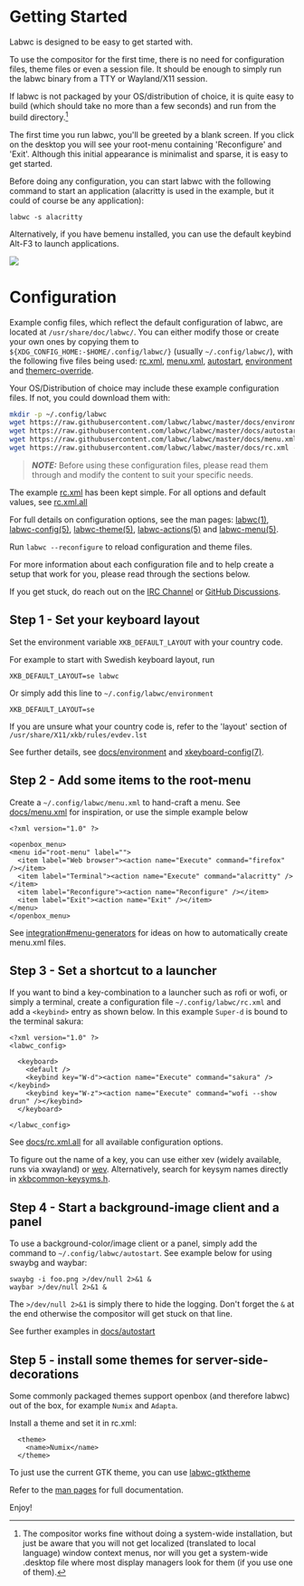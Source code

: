 # Getting Started

Labwc is designed to be easy to get started with.

To use the compositor for the first time, there is no need for configuration
files, theme files or even a session file. It should be enough to simply run
the labwc binary from a TTY or Wayland/X11 session. 

If labwc is not packaged by your OS/distribution of choice, it is quite easy
to build (which should take no more than a few seconds) and run from the build
directory.[^1]

[^1]: The compositor works fine without doing a system-wide installation, but
      just be aware that you will not get localized (translated to local
      language) window context menus, nor will you get a system-wide .desktop
      file where most display managers look for them (if you use one of them).

The first time you run labwc, you'll be greeted by a blank screen. If you click
on the desktop you will see your root-menu containing 'Reconfigure' and 'Exit'.
Although this initial appearance is minimalist and sparse, it is easy to get
started.

Before doing any configuration, you can start labwc with the following command
to start an application (alacritty is used in the example, but it could of
course be any application):

```
labwc -s alacritty
```

Alternatively, if you have bemenu installed, you can use the default keybind
Alt-F3 to launch applications.

<img src="img/scrot-first-start.png" />

# Configuration

Example config files, which reflect the default configuration of labwc, are located at `/usr/share/doc/labwc/`. You can either modify those or
create your own ones by copying them to `${XDG_CONFIG_HOME:-$HOME/.config/labwc/}`
(usually `~/.config/labwc/`), with the following five files being used:
[rc.xml], [menu.xml], [autostart], [environment] and [themerc-override].

Your OS/Distribution of choice may include these example configuration files. If not, you could download them with:

```bash
mkdir -p ~/.config/labwc
wget https://raw.githubusercontent.com/labwc/labwc/master/docs/environment -O ~/.config/labwc/environment
wget https://raw.githubusercontent.com/labwc/labwc/master/docs/autostart -O ~/.config/labwc/autostart
wget https://raw.githubusercontent.com/labwc/labwc/master/docs/menu.xml -O ~/.config/labwc/menu.xml
wget https://raw.githubusercontent.com/labwc/labwc/master/docs/rc.xml -O ~/.config/labwc/rc.xml
```

> **_NOTE:_** Before using these configuration files, please read them through
> and modify the content to suit your specific needs.

The example [rc.xml] has been kept simple. For all options and default values,
see [rc.xml.all]

For full details on configuration options, see the man pages: 
[labwc(1)], [labwc-config(5)], [labwc-theme(5)], [labwc-actions(5)] and
[labwc-menu(5)].

Run `labwc --reconfigure` to reload configuration and theme files.

For more information about each configuration file and to help create a setup
that work for you, please read through the sections below.

If you get stuck, do reach out on the [IRC Channel] or [GitHub Discussions].

[rc.xml]: https://github.com/labwc/labwc/blob/master/docs/rc.xml
[rc.xml.all]: https://github.com/labwc/labwc/blob/master/docs/rc.xml.all
[menu.xml]: https://github.com/labwc/labwc/blob/master/docs/menu.xml
[autostart]: https://github.com/labwc/labwc/blob/master/docs/autostart
[environment]: https://github.com/labwc/labwc/blob/master/docs/environment
[themerc-override]: https://github.com/labwc/labwc/blob/master/docs/themerc
[labwc(1)]: https://labwc.github.io/labwc.1.html
[labwc-config(5)]: https://labwc.github.io/labwc-config.5.html
[labwc-menu(5)]: https://labwc.github.io/labwc-menu.5.html
[labwc-environment(5)]: https://labwc.github.io/labwc-environment.5.html
[labwc-theme(5)]: https://labwc.github.io/labwc-theme.5.html
[labwc-actions(5)]: https://labwc.github.io/labwc-actions.5.html
[IRC Channel]: https://web.libera.chat/gamja/?channels=#labwc
[GitHub Discussions]: https://github.com/labwc/labwc/discussions

## Step 1 - Set your keyboard layout

Set the environment variable `XKB_DEFAULT_LAYOUT` with your country code.

For example to start with Swedish keyboard layout, run

```
XKB_DEFAULT_LAYOUT=se labwc
```

Or simply add this line to `~/.config/labwc/environment`

```
XKB_DEFAULT_LAYOUT=se
```

If you are unsure what your country code is, refer to the 'layout' section of
`/usr/share/X11/xkb/rules/evdev.lst`

See further details, see [docs/environment] and [xkeyboard-config(7)].

[xkeyboard-config(7)]: https://manpages.debian.org/testing/xkb-data/xkeyboard-config.7.en.html

## Step 2 - Add some items to the root-menu

Create a `~/.config/labwc/menu.xml` to hand-craft a menu. See [docs/menu.xml]
for inspiration, or use the simple example below

```
<?xml version="1.0" ?>

<openbox_menu>
<menu id="root-menu" label="">
  <item label="Web browser"><action name="Execute" command="firefox" /></item>
  <item label="Terminal"><action name="Execute" command="alacritty" /></item>
  <item label="Reconfigure"><action name="Reconfigure" /></item>
  <item label="Exit"><action name="Exit" /></item>
</menu>
</openbox_menu>
```

See [integration#menu-generators] for ideas on how to automatically create
menu.xml files.

## Step 3 - Set a shortcut to a launcher

If you want to bind a key-combination to a launcher such as rofi or wofi, or
simply a terminal, create a configuration file `~/.config/labwc/rc.xml` and add
a `<keybind>` entry as shown below. In this example `Super-d` is bound to the
terminal sakura:

```
<?xml version="1.0" ?>
<labwc_config>

  <keyboard>
    <default />
    <keybind key="W-d"><action name="Execute" command="sakura" /></keybind>
    <keybind key="W-z"><action name="Execute" command="wofi --show drun" /></keybind>
  </keyboard>

</labwc_config>
```

See [docs/rc.xml.all] for all available configuration options.

To figure out the name of a key, you can use either xev (widely available,
runs via xwayland) or [wev]. Alternatively, search for keysym names directly in
[xkbcommon-keysyms.h].

[wev]: https://git.sr.ht/~sircmpwn/wev
[xkbcommon-keysyms.h]: https://github.com/xkbcommon/libxkbcommon/blob/master/include/xkbcommon/xkbcommon-keysyms.h

## Step 4 - Start a background-image client and a panel

To use a background-color/image client or a panel, simply add the command
to `~/.config/labwc/autostart`. See example below for using swaybg and waybar:

```
swaybg -i foo.png >/dev/null 2>&1 &
waybar >/dev/null 2>&1 &
```

The `>/dev/null 2>&1` is simply there to hide the logging.
Don't forget the `&` at the end otherwise the compositor will get stuck on that
line.

See further examples in [docs/autostart]

## Step 5 - install some themes for server-side-decorations

Some commonly packaged themes support openbox (and therefore labwc) out of the
box, for example `Numix` and `Adapta`.

Install a theme and set it in rc.xml:

```
  <theme>
    <name>Numix</name>
  </theme>
```

To just use the current GTK theme, you can use [labwc-gtktheme]

Refer to the [man pages] for full documentation.

Enjoy!


[docs/environment]: https://github.com/labwc/labwc/blob/master/docs/environment
[docs/menu.xml]: https://github.com/labwc/labwc/blob/master/docs/menu.xml
[integration#menu-generators]: https://labwc.github.io/integration.html#menu-generators
[docs/rc.xml.all]: https://github.com/labwc/labwc/blob/master/docs/rc.xml.all
[docs/autostart]: https://github.com/labwc/labwc/blob/master/docs/autostart
[labwc-gtktheme]: https://github.com/johanmalm/labwc-gtktheme
[man pages]: manual.html
